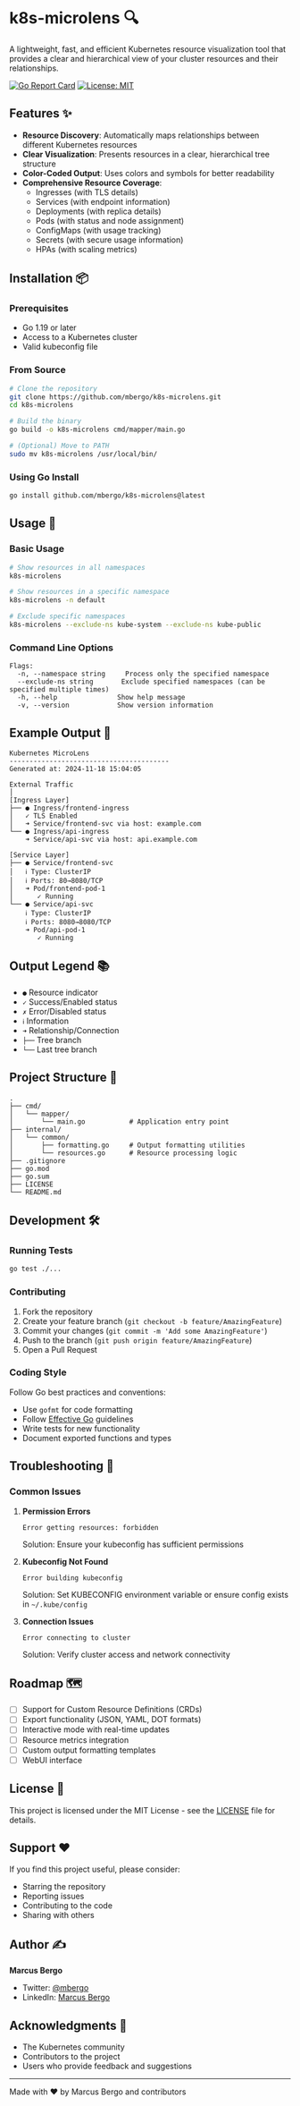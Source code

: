 # k8s-microlens 🔍

A lightweight, fast, and efficient Kubernetes resource visualization tool that provides a clear and hierarchical view of your cluster resources and their relationships.

[![Go Report Card](https://goreportcard.com/badge/github.com/mbergo/k8s-microlens)](https://goreportcard.com/report/github.com/mbergo/k8s-microlens)
[![License: MIT](https://img.shields.io/badge/License-MIT-yellow.svg)](https://opensource.org/licenses/MIT)

## Features ✨

- **Resource Discovery**: Automatically maps relationships between different Kubernetes resources
- **Clear Visualization**: Presents resources in a clear, hierarchical tree structure
- **Color-Coded Output**: Uses colors and symbols for better readability
- **Comprehensive Resource Coverage**:
  - Ingresses (with TLS details)
  - Services (with endpoint information)
  - Deployments (with replica details)
  - Pods (with status and node assignment)
  - ConfigMaps (with usage tracking)
  - Secrets (with secure usage information)
  - HPAs (with scaling metrics)

## Installation 📦

### Prerequisites

- Go 1.19 or later
- Access to a Kubernetes cluster
- Valid kubeconfig file

### From Source

```bash
# Clone the repository
git clone https://github.com/mbergo/k8s-microlens.git
cd k8s-microlens

# Build the binary
go build -o k8s-microlens cmd/mapper/main.go

# (Optional) Move to PATH
sudo mv k8s-microlens /usr/local/bin/
```

### Using Go Install

```bash
go install github.com/mbergo/k8s-microlens@latest
```

## Usage 🚀

### Basic Usage

```bash
# Show resources in all namespaces
k8s-microlens

# Show resources in a specific namespace
k8s-microlens -n default

# Exclude specific namespaces
k8s-microlens --exclude-ns kube-system --exclude-ns kube-public
```

### Command Line Options

```
Flags:
  -n, --namespace string     Process only the specified namespace
  --exclude-ns string       Exclude specified namespaces (can be specified multiple times)
  -h, --help               Show help message
  -v, --version            Show version information
```

## Example Output 📝

```
Kubernetes MicroLens
----------------------------------------
Generated at: 2024-11-18 15:04:05

External Traffic
│
[Ingress Layer]
├── ● Ingress/frontend-ingress
│   ✓ TLS Enabled
│   ➜ Service/frontend-svc via host: example.com
└── ● Ingress/api-ingress
    ➜ Service/api-svc via host: api.example.com

[Service Layer]
├── ● Service/frontend-svc
│   ℹ Type: ClusterIP
│   ℹ Ports: 80→8080/TCP
│   ➜ Pod/frontend-pod-1
│      ✓ Running
└── ● Service/api-svc
    ℹ Type: ClusterIP
    ℹ Ports: 8080→8080/TCP
    ➜ Pod/api-pod-1
       ✓ Running
```

## Output Legend 📚

- `●` Resource indicator
- `✓` Success/Enabled status
- `✗` Error/Disabled status
- `ℹ` Information
- `➜` Relationship/Connection
- `├──` Tree branch
- `└──` Last tree branch

## Project Structure 📁

```
.
├── cmd/
│   └── mapper/
│       └── main.go           # Application entry point
├── internal/
│   └── common/
│       ├── formatting.go     # Output formatting utilities
│       └── resources.go      # Resource processing logic
├── .gitignore
├── go.mod
├── go.sum
├── LICENSE
└── README.md
```

## Development 🛠️

### Running Tests

```bash
go test ./...
```

### Contributing

1. Fork the repository
2. Create your feature branch (`git checkout -b feature/AmazingFeature`)
3. Commit your changes (`git commit -m 'Add some AmazingFeature'`)
4. Push to the branch (`git push origin feature/AmazingFeature`)
5. Open a Pull Request

### Coding Style

Follow Go best practices and conventions:
- Use `gofmt` for code formatting
- Follow [Effective Go](https://golang.org/doc/effective_go) guidelines
- Write tests for new functionality
- Document exported functions and types

## Troubleshooting 🔧

### Common Issues

1. **Permission Errors**
   ```
   Error getting resources: forbidden
   ```
   Solution: Ensure your kubeconfig has sufficient permissions

2. **Kubeconfig Not Found**
   ```
   Error building kubeconfig
   ```
   Solution: Set KUBECONFIG environment variable or ensure config exists in `~/.kube/config`

3. **Connection Issues**
   ```
   Error connecting to cluster
   ```
   Solution: Verify cluster access and network connectivity

## Roadmap 🗺️

- [ ] Support for Custom Resource Definitions (CRDs)
- [ ] Export functionality (JSON, YAML, DOT formats)
- [ ] Interactive mode with real-time updates
- [ ] Resource metrics integration
- [ ] Custom output formatting templates
- [ ] WebUI interface

## License 📄

This project is licensed under the MIT License - see the [LICENSE](LICENSE) file for details.

## Support ❤️

If you find this project useful, please consider:
- Starring the repository
- Reporting issues
- Contributing to the code
- Sharing with others

## Author ✍️

**Marcus Bergo**
- Twitter: [@mbergo](https://twitter.com/mbergo)
- LinkedIn: [Marcus Bergo](https://linkedin.com/in/marcusbergo)

## Acknowledgments 🙏

- The Kubernetes community
- Contributors to the project
- Users who provide feedback and suggestions

---

Made with ❤️ by Marcus Bergo and contributors
